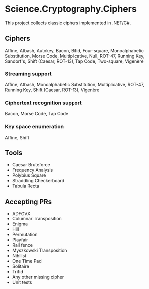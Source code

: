 ﻿# Science.Cryptography.Ciphers

This project collects classic ciphers implemented in .NET/C#.

## Ciphers
Affine, Atbash, Autokey, Bacon, Bifid, Four-square, Monoalphabetic Substitution, Morse Code, Multiplicative, Null, ROT-47, Running Key, Sandorf's, Shift (Caesar, ROT-13), Tap Code, Two-square, Vigenère

### Streaming support
Affine, Atbash, Monoalphabetic Substitution, Multiplicative, ROT-47, Running Key, Shift (Caesar, ROT-13), Vigenère

### Ciphertext recognition support
Bacon, Morse Code, Tap Code

### Key space enumeration
Affine, Shift

## Tools
* Caesar Bruteforce
* Frequency Analysis
* Polybius Square
* Straddling Checkerboard
* Tabula Recta

## Accepting PRs
* ADFGVX
* Columnar Transposition 
* Enigma
* Hill
* Permutation
* Playfair
* Rail fence
* Myszkowski Transposition
* Nihilist
* One Time Pad
* Solitaire
* Trifid
* Any other missing cipher
* Unit tests